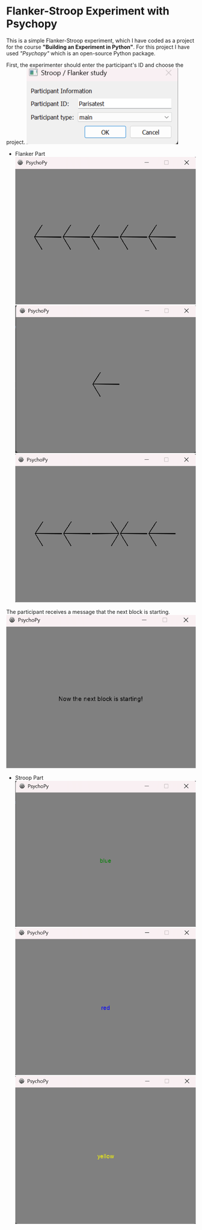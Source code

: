 # Flanker-Stroop Experiment with Psychopy

This is a simple Flanker-Stroop experiment, which I have coded as a project for the course **"Building an Experiment in Python"**.
For this project I have used *"Psychopy"* which is an open-source Python package.

First, the experimenter should enter the participant's ID and choose the project.
![Alt text](Images/Infosheet.png)

* Flanker Part
![Alt text](Images/Flanker1.png)
![Alt text](Images/Flanker2.png)
![Alt text](Images/Flanker3.png)

The participant receives a message that the next block is starting.
![Alt text](Images/Infosheet2.png)

* Stroop Part
![Alt text](Images/Stroop1.png)
![Alt text](Images/Stroop2.png)
![Alt text](Images/Stroop3.png)

